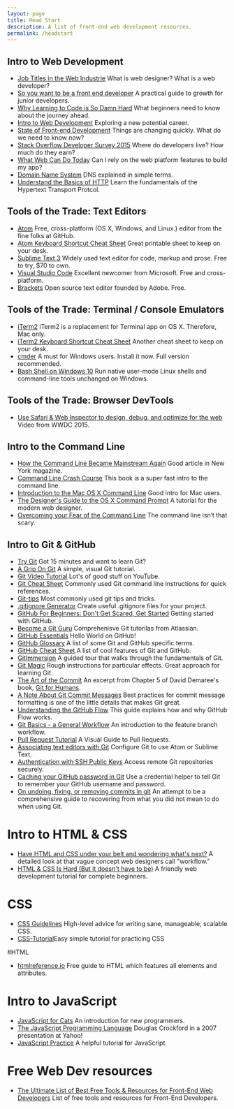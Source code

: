 ```yaml
---
layout: page
title: Head Start
description: A list of front-end web development resources.
permalink: /headstart
---
```


## Intro to Web Development

* [Job Titles in the Web Industrie](https://css-tricks.com/job-titles-in-the-web-industry/)
  What is web designer? What is a web developer?
* [So you want to be a front end developer](https://medium.com/shopify-ux/so-you-want-to-be-a-front-end-devleoper-f8be110f1d5f#.isr0nmfdd)
  A practical guide to growth for junior developers.
* [Why Learning to Code is So Damn Hard](http://www.vikingcodeschool.com/posts/why-learning-to-code-is-so-damn-hard)
  What beginners need to know about the journey ahead.
* [Intro to Web Development](https://medium.com/pragmatic-life/intro-to-web-development-65fa99b64bf7#.inld983r9) Exploring a new potential career.
* [State of Front-end Development](http://alistapart.com/event/front-end-dev/)
  Things are changing quickly. What do we need to know now?
* [Stack Overflow Developer Survey 2015](http://stackoverflow.com/research/developer-survey-2015)
  Where do developers live? How much do they earn?
* [What Web Can Do Today](https://whatwebcando.today) Can I rely on the web
  platform features to build my app?
* [Domain Name System](https://webhostinggeeks.com/guides/dns/) DNS explained in
  simple terms.
* [Understand the Basics of HTTP](https://egghead.io/courses/understand-the-basics-of-http) Learn the fundamentals of the Hypertext Transport Protcol.

## Tools of the Trade: Text Editors

* [Atom](https://atom.io) Free, cross-platform (OS X, Windows, and Linux.)
  editor from the fine folks at GitHub.
* [Atom Keyboard Shortcut Cheat Sheet](http://blog.bugsnag.com/atom-editor-cheat-sheet)
  Great printable sheet to keep on your desk.
* [Sublime Text 3](https://www.sublimetext.com/3) Widely used text editor for
  code, markup and prose. Free to try, $70 to own.
* [Visual Studio Code](https://code.visualstudio.com) Excellent newcomer from
  Microsoft. Free and cross-platform.
* [Brackets](http://brackets.io) Open source text editor founded by Adobe. Free.

## Tools of the Trade: Terminal / Console Emulators

* [iTerm2](http://www.iterm2.com) iTerm2 is a replacement for Terminal app on OS
  X. Therefore, Mac only.
* [iTerm2 Keyboard Shortcut Cheat Sheet](https://gist.github.com/helger/3070258)
  Another cheat sheet to keep on your desk.
* [cmder](http://cmder.net) A must for Windows users. Install it now. Full
  version recommended.
* [Bash Shell on Windows 10](http://www.hanselman.com/blog/DevelopersCanRunBashShellAndUsermodeUbuntuLinuxBinariesOnWindows10.aspx)
  Run native user-mode Linux shells and command-line tools unchanged on Windows.

## Tools of the Trade: Browser DevTools

* [Use Safari &amp; Web Inspector to design, debug, and optimize for the web](https://developer.apple.com/videos/play/wwdc2015/505/)
  Video from WWDC 2015.

## Intro to the Command Line

* [How the Command Line Became Mainstream Again](http://nymag.com/following/2016/01/how-the-command-line-became-mainstream-again.html)
  Good article in New York magazine.
* [Command Line Crash Course](http://cli.learncodethehardway.org/book/) This
  book is a super fast intro to the command line.
* [Introduction to the Mac OS X Command Line](http://blog.teamtreehouse.com/introduction-to-the-mac-os-x-command-line)
  Good intro for Mac users.
* [The Designer's Guide to the OS X Command Prompt](http://wiseheartdesign.com/articles/2010/11/12/the-designers-guide-to-the-osx-command-prompt/)
  A tutorial for the modern web designer.
* [Overcoming your Fear of the Command Line](http://zellwk.com/blog/fear-of-command-line/)
  The command line isn’t that scary.

## Intro to Git & GitHub

* [Try Git](https://try.github.io) Got 15 minutes and want to learn Git?
* [A Grip On Git](http://agripongit.vincenttunru.com) A simple, visual Git
  tutorial.
* [Git Video Tutorial](https://www.youtube.com/watch?v=r63f51ce84A) Lot's of
  good stuff on YouTube.
* [Git Cheat Sheet](https://services.github.com/kit/downloads/github-git-cheat-sheet.pdf)
  Commonly used Git command line instructions for quick references.
* [Git-tips](https://github.com/git-tips/tips) Most commonly used git tips and tricks.
* [.gitignore Generator](https://www.gitignore.io) Create useful .gitignore files for your project.
* [GitHub For Beginners: Don't Get Scared, Get Started](http://readwrite.com/2013/09/30/understanding-github-a-journey-for-beginners-part-1) Getting started with GitHub.
* [Become a Git Guru](https://www.atlassian.com/git/tutorials/) Comprehenisve
  Git tutorilas from Atlassian.
* [GitHub Essentials](https://guides.github.com/activities/hello-world/) Hello
  World on GitHub!
* [GitHub Glossary](https://help.github.com/articles/github-glossary/) A list of
  some Git and GitHub specific terms.
* [GitHub Cheat Sheet](https://github.com/tiimgreen/github-cheat-sheet) A list
  of cool features of Git and GitHub.
* [GitImmersion](http://gitimmersion.com) A guided tour that walks through the
  fundamentals of Git.
* [Git Magic](http://www-cs-students.stanford.edu/~blynn/gitmagic/index.html)
  Rough instructions for particular effects. Great approach for learning Git.
* [The Art of the Commit](http://alistapart.com/article/the-art-of-the-commit)
  An excerpt from Chapter 5 of David Demaree's book,
  [Git for Humans](http://abookapart.com/products/git-for-humans).
* [A Note About Git Commit Messages](http://tbaggery.com/2008/04/19/a-note-about-git-commit-messages.html) Best practices for commit message formatting is one of the little details that makes Git great.
* [Understanding the GitHub Flow](https://guides.github.com/introduction/flow/)
  This guide explains how and why GitHub Flow works.
* [Git Basics - a General Workflow](http://blackfalcon.roughdraft.io/8428401-git-basics-a-general-workflow)
  An introduction to the feature branch workflow.
* [Pull Request Tutorial](https://yangsu.github.io/pull-request-tutorial/) A
  Visual Guide to Pull Requests.
* [Associating text editors with Git](https://help.github.com/articles/associating-text-editors-with-git/)
  Configure Git to use Atom or Sublime Text.
* [Authentication with SSH Public Keys](https://www.git-tower.com/learn/git/ebook/command-line/advanced-topics/ssh-public-keys)
  Access remote Git repositories securely.
* [Caching your GitHub password in Git](https://help.github.com/articles/caching-your-github-password-in-git/)
  Use a credential helper to tell Git to remember your GitHub username and
  password.
* [On undoing, fixing, or removing commits in git](http://sethrobertson.github.io/GitFixUm/fixup.html) An attempt to be a comprehensive guide to recovering from what you did not mean to do when using Git.

# Intro to HTML & CSS

* [Have HTML and CSS under your belt and wondering what's next?](http://www.planningforaliens.com/blog/2015/03/11/after-html-and-css/) A detailed look at that vague concept web designers call "workflow."
* [HTML & CSS Is Hard (But it doesn't have to be)](https://internetingishard.com/html-and-css/) A friendly web development tutorial for complete beginners.

# CSS

* [CSS Guidelines](http://cssguidelin.es) High-level advice for writing sane, manageable, scalable CSS.
* [CSS-Tutorial](https://www.tutorialspoint.com/css/)Easy
simple tutorial for practicing CSS 

#HTML

* [htmlreference.io](http://htmlreference.io) Free guide to HTML which features all elements and attributes.

# Intro to JavaScript

* [JavaScript for Cats](http://jsforcats.com) An introduction for new programmers.
* [The JavaScript Programming Language](https://www.youtube.com/watch?v=v2ifWcnQs6M) Douglas Crockford in a 2007 presentation at Yahoo!
* [JavaScript Practice](https://javascript30.com/) A helpful tutorial for JavaScript.


# Free Web Dev resources

* [The Ultimate List of Best Free Tools & Resources for Front-End Web Developers](https://medium.com/wd-tips-tricks/the-ultimate-list-of-best-free-tools-resources-for-front-end-web-developers-983c65de3300#.gde2mklwk) List of free tools and resources for Front-End Developers.
